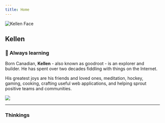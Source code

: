 ```yaml
---
title: Home
---
```

<img
  id="kellen-face"
  src="https://raw.githubusercontent.com/goodroot/goodroot.ca/master/themes/hugo-classic/images/kellen-smiley.jpg"
  alt="Kellen Face">

## Kellen

### :ocean: Always learning

Born Canadian, **Kellen** - also known as goodroot - is an explorer and builder. He has spent over two decades fiddling with things on the Internet.

His greatest joys are his friends and loved ones, meditation, hockey, gaming, cooking, crafting useful web applications, and helping sprout positive teams and communities.

<img src="https://github.com/goodroot/hugo-classic/raw/master/images/partywizard.gif">

---

### Thinkings
